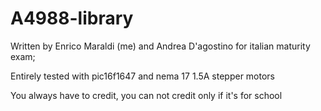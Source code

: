 # A4988-library

Written by Enrico Maraldi (me) and Andrea D'agostino for italian maturity exam;

Entirely tested with pic16f1647 and nema 17 1.5A stepper motors

You always have to credit, you can not credit only if it's for school
